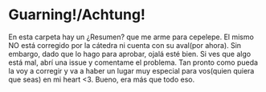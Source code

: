# Guarning!/Achtung!

En esta carpeta hay un ¿Resumen? que me arme para cepelepe. El mismo NO está corregido por la cátedra ni cuenta con su aval(por ahora). Sin embargo, dado que lo hago para aprobar, ojalá esté bien. Si ves que algo está mal, abrí una issue y comentame el problema. Tan pronto como pueda la voy a corregir y va a haber un lugar muy especial para vos(quien quiera que seas) en mi heart <3. Bueno, era más que todo eso.
